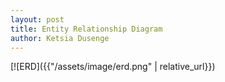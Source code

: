 ```yaml
---
layout: post
title: Entity Relationship Diagram
author: Ketsia Dusenge
---
```


[![ERD]({{"/assets/image/erd.png" | relative_url}})
